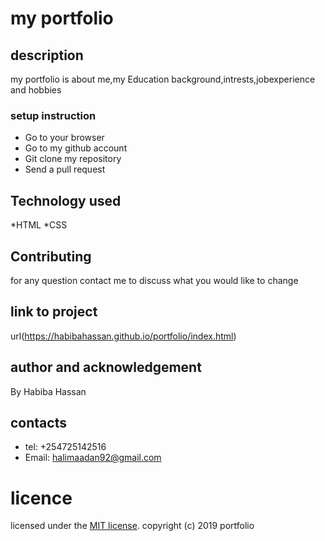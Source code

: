 # my portfolio
## description
my portfolio is about me,my Education background,intrests,jobexperience and hobbies
### setup instruction
* Go to your browser
* Go to my github account 
* Git clone my repository
* Send a pull request
## Technology used
*HTML
*CSS
## Contributing
for any question contact me to discuss what you would like to change
## link to project
url(https://habibahassan.github.io/portfolio/index.html)
## author and acknowledgement
By Habiba Hassan
## contacts
* tel: +254725142516
* Email: halimaadan92@gmail.com
# licence
licensed under the [MIT license](license).
copyright (c) 2019 portfolio